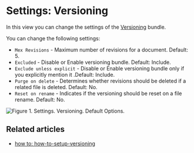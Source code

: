 # Settings: Versioning

In this view you can change the settings of the [Versioning](../../../server/bundles/versioning) bundle.

You can change the following settings:

- `Mex Revisions` - Maximum number of revisions for a document. Default: 5.
- `Excluded` - Disable or Enable versioning bundle. Default: Include.
- `Exclude unless explicit` - Disable or Enable versioning bundle only if you explicitly mention it .Default: Include.
- `Purge on delete` - Determines whether revisions should be deleted if a related file is deleted. Default: No.
- `Reset on rename` - Indicates if the versioning should be reset on a file rename. Default: No.

![Figure 1. Settings. Versioning. Default Options.](images/settings-versioning_default_options-1.png)

## Related articles

- [how to: how-to-setup-versioning](../how-to/how-to-setup-versioning)



